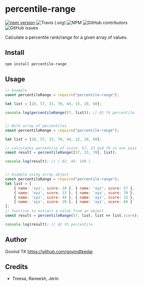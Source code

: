 # percentile-range
[![npm version](https://badge.fury.io/js/percentile-range.svg)](https://badge.fury.io/js/percentile-range)
![Travis (.org)](https://img.shields.io/travis/govindtkedar/percentile-rank)
![NPM](https://img.shields.io/npm/l/percentile-range?color=g)
![GitHub contributors](https://img.shields.io/github/contributors/govindtkedar/percentile-rank?color=g)
![GitHub issues](https://img.shields.io/github/issues/govindtkedar/percentile-rank)

Calculate a percentile rank/range for a given array of values.

## Install

```sh
npm install percentile-range
```

## Usage

```js
// Example
const percentileRange = require("percentile-range");

let list = [10, 57, 33, 70, 44, 15, 20, 60];

console.log(percentileRange(57, list)); // 82 th percentile


// With array of percentiles
const percentileRange = require("percentile-range");

let list = [10, 57, 33, 70, 44, 15, 20, 60];

// calculates percentile of score: 57, 33 and 70 in one pass
const result = percentileRange([57, 33, 70], list);

console.log(result); // [ 82, 48, 100 ]


// Example using array object
const percentileRange = require("percentile-range");
let list = [
    { name: 'xyz', score: 10 }, { name: 'xyz', score: 57 },
    { name: 'xyz', score: 33 }, { name: 'xyz', score: 70 },
    { name: 'xyz', score: 44 }, { name: 'xyz', score: 15 },
    { name: 'xyz', score: 20 }, { name: 'xyz', score: 60 }
];
// function to extract a value from an object
const result = percentileRange(57, list, list => list.score);

console.log(result); // 82 th percentile

```

## Author

Govind TK https://github.com/govindtkedar

## Credits
+ Treesa, Raneesh, Jerin

